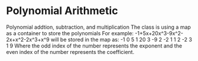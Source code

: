 # Polynomial Arithmetic
Polynomial addtion, subtraction, and multiplication
The class is using a map as a container to store the polynomials
For example:
-1+5x+20x^3-9x^2-2x+x^2-2x^3+x^9
will be stored in the map as:
-1 0 5 1 20 3 -9 2 -2 1 1 2 -2 3 1 9
Where the odd index of the number represents the exponent and the even index of the number represents the coefficient.
